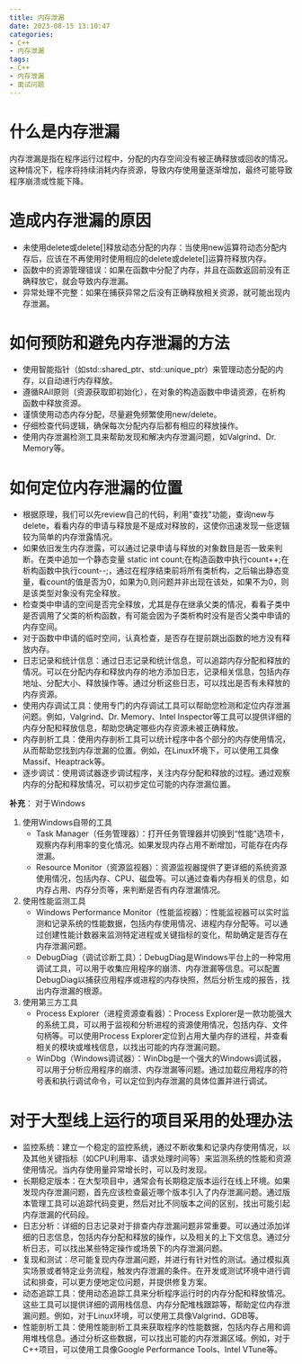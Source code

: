 ```yaml
---
title: 内存泄漏
date: 2023-08-15 13:10:47
categories:
- C++
- 内存泄漏
tags:
- C++
- 内存泄漏
- 面试问题
---
```


# 什么是内存泄漏
内存泄漏是指在程序运行过程中，分配的内存空间没有被正确释放或回收的情况。这种情况下，程序将持续消耗内存资源，导致内存使用量逐渐增加，最终可能导致程序崩溃或性能下降。

# 造成内存泄漏的原因
- 未使用delete或delete[]释放动态分配的内存：当使用new运算符动态分配内存后，应该在不再使用时使用相应的delete或delete[]运算符释放内存。
- 函数中的资源管理错误：如果在函数中分配了内存，并且在函数返回前没有正确释放它，就会导致内存泄漏。
- 异常处理不完整：如果在捕获异常之后没有正确释放相关资源，就可能出现内存泄漏。

# 如何预防和避免内存泄漏的方法  
- 使用智能指针（如std::shared_ptr、std::unique_ptr）来管理动态分配的内存，以自动进行内存释放。
- 遵循RAII原则（资源获取即初始化），在对象的构造函数中申请资源，在析构函数中释放资源。
- 谨慎使用动态内存分配，尽量避免频繁使用new/delete。
- 仔细检查代码逻辑，确保每次分配内存后都有相应的释放操作。
- 使用内存泄漏检测工具来帮助发现和解决内存泄漏问题，如Valgrind、Dr. Memory等。

# 如何定位内存泄漏的位置
- 根据原理，我们可以先review自己的代码，利用"查找"功能，查询new与delete，看看内存的申请与释放是不是成对释放的，这使你迅速发现一些逻辑较为简单的内存泄露情况。
- 如果依旧发生内存泄露，可以通过记录申请与释放的对象数目是否一致来判断。在类中追加一个静态变量 static int count;在构造函数中执行count++;在析构函数中执行count--;，通过在程序结束前将所有类析构，之后输出静态变量，看count的值是否为0，如果为0,则问题并非出现在该处，如果不为0，则是该类型对象没有完全释放。
- 检查类中申请的空间是否完全释放，尤其是存在继承父类的情况，看看子类中是否调用了父类的析构函数，有可能会因为子类析构时没有是否父类中申请的内存空间。
- 对于函数中申请的临时空间，认真检查，是否存在提前跳出函数的地方没有释放内存。
- 日志记录和统计信息：通过日志记录和统计信息，可以追踪内存分配和释放的情况。可以在分配内存和释放内存的地方添加日志，记录相关信息，包括内存地址、分配大小、释放操作等。通过分析这些日志，可以找出是否有未释放的内存资源。
- 使用内存调试工具：使用专门的内存调试工具可以帮助您检测和定位内存泄漏问题。例如，Valgrind、Dr. Memory、Intel Inspector等工具可以提供详细的内存分配和释放信息，帮助您确定哪些内存资源未被正确释放。
- 内存剖析工具：使用内存剖析工具可以统计程序中各个部分的内存使用情况，从而帮助您找到内存泄漏的位置。例如，在Linux环境下，可以使用工具像Massif、Heaptrack等。
- 逐步调试：使用调试器逐步调试程序，关注内存分配和释放的过程。通过观察内存的分配和释放情况，可以初步定位可能的内存泄漏位置。

**补充**：
对于Windows
1. 使用Windows自带的工具
    - Task Manager（任务管理器）：打开任务管理器并切换到“性能”选项卡，观察内存利用率的变化情况。如果发现内存占用不断增加，可能存在内存泄漏。
    - Resource Monitor（资源监视器）：资源监视器提供了更详细的系统资源使用情况，包括内存、CPU、磁盘等。可以通过查看内存相关的信息，如内存占用、内存分页等，来判断是否有内存泄漏情况。
2. 使用性能监测工具
    - Windows Performance Monitor（性能监视器）：性能监视器可以实时监测和记录系统的性能数据，包括内存使用情况、进程内存分配等。可以通过创建性能计数器来监测特定进程或关键指标的变化，帮助确定是否存在内存泄漏问题。
    - DebugDiag（调试诊断工具）：DebugDiag是Windows平台上的一种常用调试工具，可以用于收集应用程序的崩溃、内存泄漏等信息。可以配置DebugDiag以捕获应用程序或进程的内存快照，然后分析生成的报告，找出内存泄漏的根源。
3. 使用第三方工具
    - Process Explorer（进程资源查看器）：Process Explorer是一款功能强大的系统工具，可以用于监视和分析进程的资源使用情况，包括内存、文件句柄等。可以使用Process Explorer定位到占用大量内存的进程，并查看相关的模块或堆栈信息，以找出可能的内存泄漏问题。
    - WinDbg（Windows调试器）：WinDbg是一个强大的Windows调试器，可以用于分析应用程序的崩溃、内存泄漏等问题。通过加载应用程序的符号表和执行调试命令，可以定位到内存泄漏的具体位置并进行调试。



# 对于大型线上运行的项目采用的处理办法
- 监控系统：建立一个稳定的监控系统，通过不断收集和记录内存使用情况，以及其他关键指标（如CPU利用率、请求处理时间等）来监测系统的性能和资源使用情况。当内存使用量异常增长时，可以及时发现。
- 长期稳定版本：在大型项目中，通常会有长期稳定版本运行在线上环境。如果发现内存泄漏问题，首先应该检查最近哪个版本引入了内存泄漏问题。通过版本管理工具可以追踪代码变更，然后对比不同版本之间的区别，找出可能引起内存泄漏的代码段。
- 日志分析：详细的日志记录对于排查内存泄漏问题非常重要。可以通过添加详细的日志信息，包括内存分配和释放的操作，以及相关的上下文信息。通过分析日志，可以找出某些特定操作或场景下的内存泄漏问题。
- 复现和测试：尽可能复现内存泄漏问题，并进行有针对性的测试。通过模拟真实场景或者特定业务流程，触发内存泄漏的条件。在开发或测试环境中进行调试和排查，可以更方便地定位问题，并提供修复方案。
- 动态追踪工具：使用动态追踪工具来分析程序运行时的内存分配和释放情况。这些工具可以提供详细的调用栈信息、内存分配堆栈跟踪等，帮助定位内存泄漏问题。例如，对于Linux环境，可以使用工具像Valgrind、GDB等。
- 性能剖析工具：使用性能剖析工具来获取程序的性能数据，包括内存占用和调用堆栈信息。通过分析这些数据，可以找出可能的内存泄漏区域。例如，对于C++项目，可以使用工具像Google Performance Tools、Intel VTune等。




